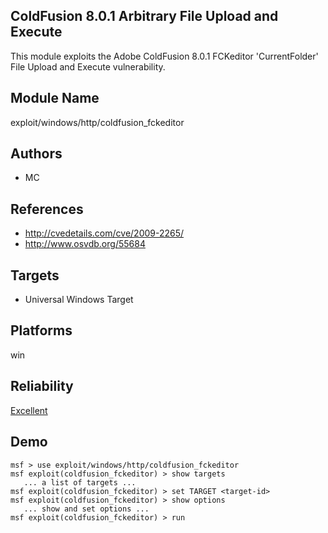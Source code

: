 ## ColdFusion 8.0.1 Arbitrary File Upload and Execute

This module exploits the Adobe ColdFusion 8.0.1 FCKeditor 
'CurrentFolder' File Upload and Execute vulnerability.


## Module Name
exploit/windows/http/coldfusion_fckeditor

## Authors
* MC


## References
* http://cvedetails.com/cve/2009-2265/
* http://www.osvdb.org/55684



## Targets
* Universal Windows Target


## Platforms
win

## Reliability
[Excellent](https://github.com/rapid7/metasploit-framework/wiki/Exploit-Ranking)

## Demo

```
msf > use exploit/windows/http/coldfusion_fckeditor
msf exploit(coldfusion_fckeditor) > show targets
   ... a list of targets ...
msf exploit(coldfusion_fckeditor) > set TARGET <target-id>
msf exploit(coldfusion_fckeditor) > show options
   ... show and set options ...
msf exploit(coldfusion_fckeditor) > run
```
    
    